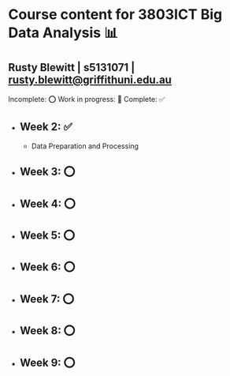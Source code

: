 # Course content for 3803ICT Big Data Analysis 📊
## Rusty Blewitt | s5131071 | rusty.blewitt@griffithuni.edu.au

Incomplete: ⭕ Work in progress: 🚧 Complete: ✅

- ## Week 2: ✅
  - Data Preparation and Processing
- ## Week 3: ⭕
- ## Week 4: ⭕
- ## Week 5: ⭕
- ## Week 6: ⭕
- ## Week 7: ⭕
- ## Week 8: ⭕
- ## Week 9: ⭕


